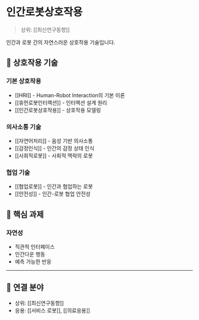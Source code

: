 # 인간로봇상호작용

> 상위: [[최신연구동향]]

인간과 로봇 간의 자연스러운 상호작용 기술입니다.

## 🤝 상호작용 기술

### 기본 상호작용
- [[HRI]] - Human-Robot Interaction의 기본 이론
- [[휴먼로봇인터랙션]] - 인터랙션 설계 원리
- [[인간로봇상호작용]] - 상호작용 모델링

### 의사소통 기술
- [[자연어처리]] - 음성 기반 의사소통
- [[감정인식]] - 인간의 감정 상태 인식
- [[사회적로봇]] - 사회적 맥락의 로봇

### 협업 기술
- [[협업로봇]] - 인간과 협업하는 로봇
- [[안전성]] - 인간-로봇 협업 안전성

## 🎯 핵심 과제

### 자연성
- 직관적 인터페이스
- 인간다운 행동
- 예측 가능한 반응

---

## 🔗 연결 분야
- 상위: [[최신연구동향]]
- 응용: [[서비스 로봇]], [[의료응용]]